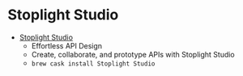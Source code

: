 # Stoplight Studio
- [Stoplight Studio](https://stoplight.io/studio/)
  -  Effortless API Design
  - Create, collaborate, and prototype APIs with Stoplight Studio
  - `brew cask install Stoplight Studio`
